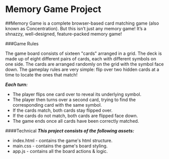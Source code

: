 # Memory Game Project

##Memory Game is a complete browser-based card matching game (also known as Concentration). But this isn’t just any memory game! It’s a shnazzy, well-designed, feature-packed memory game!

###Game Rules

The game board consists of sixteen "cards" arranged in a grid. The deck is made up of eight different pairs of cards, each with different symbols on one side. The cards are arranged randomly on the grid with the symbol face down. The gameplay rules are very simple: flip over two hidden cards at a time to locate the ones that match!

***Each turn:***

- The player flips one card over to reveal its underlying symbol.
- The player then turns over a second card, trying to find the corresponding card with the same symbol.
- If the cards match, both cards stay flipped over.
- If the cards do not match, both cards are flipped face down.
- The game ends once all cards have been correctly matched.

####Technical
***This project consists of the following assets:***

- index.html - contains the game's html structure.
- main.css - contains the game's board styling.
- app.js - contains all the board actions & logic.